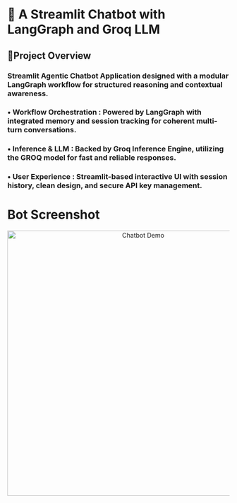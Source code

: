 # 🤖 A Streamlit Chatbot with LangGraph and Groq LLM


## 📌Project Overview

### Streamlit Agentic Chatbot Application designed with a modular LangGraph workflow for structured reasoning and contextual awareness.

### **•** Workflow Orchestration : Powered by LangGraph with integrated memory and session tracking for coherent multi-turn conversations.

### **•** Inference & LLM :  Backed by Groq Inference Engine, utilizing the GROQ model for fast and reliable responses.

### **•** User Experience : Streamlit-based interactive UI with session history, clean design, and secure API key management.

# Bot Screenshot

<p align="center">
  <img src="images/chat_bot.png" alt="Chatbot Demo" width="600"/>
</p>
